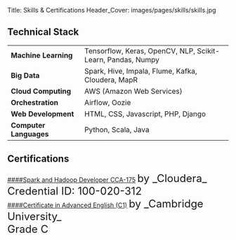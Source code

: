 Title: Skills & Certifications
Header_Cover: images/pages/skills/skills.jpg

## Technical Stack

| | |
|--------------------------|:-------------|
| __Machine Learning__ | Tensorflow, Keras, OpenCV, NLP, Scikit-Learn, Pandas, Numpy
| __Big Data__ | Spark, Hive, Impala, Flume, Kafka, Cloudera, MapR
| __Cloud Computing__ | AWS (Amazon Web Services)
| __Orchestration__ | Airflow, Oozie
| __Web Development__ | HTML, CSS, Javascript, PHP, Django
| __Computer Languages__  &nbsp;&nbsp;| Python, Scala, Java

## Certifications
<a href="http://certification.cloudera.com/verify/" target="_blank">
####Spark and Hadoop Developer CCA-175</a> <span style="font-size: 1.5rem">by _Cloudera_</span>  
<div style="font-size: 1.5rem">
Credential ID: 100-020-312
</div>
	
<a href="https://www.cambridgeenglish.org/exams-and-tests/advanced/" target="_blank">
####Certificate in Advanced English (C1)</a> <span style="font-size: 1.5rem">by _Cambridge University_</span>
<div style="font-size: 1.5rem">
Grade C
</div>
